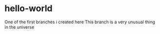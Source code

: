 # hello-world
One of the first branches i created here
This branch is a very unusual thing in the universe
